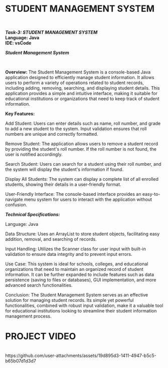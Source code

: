   # STUDENT MANAGEMENT SYSTEM    
<br/>

***Task-3: STUDENT MANAGEMENT SYSTEM***
<br/>
**Language: Java**
<br/>
**IDE: vsCode**
<br/>

***Student Management System***

<br/>

**Overview:**  The Student Management System is a console-based Java application designed to efficiently manage student information. It allows users to perform a variety of operations related to student records, including adding, removing, searching, and displaying student details. This application provides a simple and intuitive interface, making it suitable for educational institutions or organizations that need to keep track of student information.
<br/>

**Key Features:**
<br/>

Add Student: Users can enter details such as name, roll number, and grade to add a new student to the system. Input validation ensures that roll numbers are unique and correctly formatted.
<br/>

Remove Student: The application allows users to remove a student record by providing the student's roll number. If the roll number is not found, the user is notified accordingly.
<br/>

Search Student: Users can search for a student using their roll number, and the system will display the student's information if found.
<br/>

Display All Students: The system can display a complete list of all enrolled students, showing their details in a user-friendly format.
<br/>

User-Friendly Interface: The console-based interface provides an easy-to-navigate menu system for users to interact with the application without confusion.
<br/>

***Technical Specifications:***
<br/>

Language: Java
<br/>

Data Structure: Uses an ArrayList to store student objects, facilitating easy addition, removal, and searching of records.
<br/>

Input Handling: Utilizes the Scanner class for user input with built-in validation to ensure data integrity and to prevent input errors.
<br/>

Use Case: This system is ideal for schools, colleges, and educational organizations that need to maintain an organized record of student information. It can be further expanded to include features such as data persistence (saving to files or databases), GUI implementation, and more advanced search functionalities.
<br/>

Conclusion: The Student Management System serves as an effective solution for managing student records. Its simple yet powerful functionalities, combined with robust input validation, make it a valuable tool for educational institutions looking to streamline their student information management process.
<br/>

# PROJECT VIDEO
<br/>
https://github.com/user-attachments/assets/19d895d3-1411-4947-b5c5-b65b07d1d3d7




